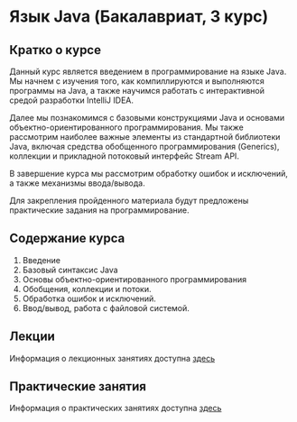 # Язык Java (Бакалавриат, 3 курс) 

## Кратко о курсе
Данный курс является введением в программирование на языке Java. Мы начнем с изучения того, как компиллируются и выполняются программы на Java, а
также научимся работать с интерактивной средой разработки IntelliJ IDEA.

Далее мы познакомимся с базовыми конструкциями Java и основами объектно-ориентированного программирования. Мы также рассмотрим наиболее важные элементы из стандартной библиотеки Java, включая средства обобщенного программирования (Generics), коллекции и прикладной потоковый интерфейс Stream API.

В завершение курса мы рассмотрим обработку ошибок и исключений, а также механизмы ввода/вывода.

Для закрепления пройденного материала будут предложены практические задания на программирование.

## Содержание курса

1. Введение
2. Базовый синтаксис Java
3. Основы объектно-ориентированного программирования
4. Обобщения, коллекции и потоки.
5. Обработка ошибок и исключений.
6. Ввод/вывод, работа с файловой системой.

## Лекции

Информация о лекционных занятиях доступна [здесь](Lectures.md)

## Практические занятия

Информация о практических занятиях доступна [здесь](Exercises.md)